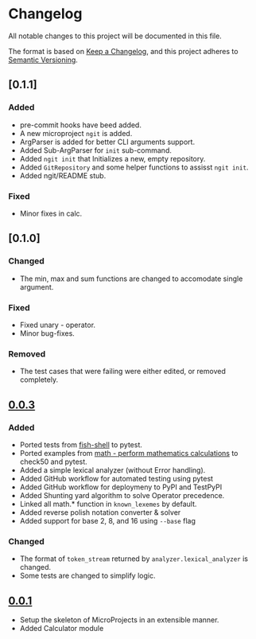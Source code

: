 # Changelog

All notable changes to this project will be documented in this file.

The format is based on [Keep a Changelog](https://keepachangelog.com/en/1.1.0/),
and this project adheres to [Semantic Versioning](https://semver.org/spec/v2.0.0.html).

<!-- 
    The following heading should be used
        - Added
        - Changed
        - Deprecated
        - Removed
        - Fixed
        - Security
 -->

## [0.1.1]

### Added
- pre-commit hooks have beed added.
- A new microproject `ngit` is added.
- ArgParser is added for better CLI arguments support.
- Added Sub-ArgParser for `init` sub-command.
- Added `ngit init` that Initializes a new, empty repository.
- Added `GitRepository` and some helper functions to assisst `ngit init`.
- Added ngit/README stub.

### Fixed
- Minor fixes in calc.


## [0.1.0]

### Changed
- The min, max and sum functions are changed to accomodate single argument.

### Fixed
- Fixed unary - operator.
- Minor bug-fixes.

### Removed
- The test cases that were failing were either edited, or removed completely.



## [0.0.3]

### Added

- Ported tests from [fish-shell](https://github.com/fish-shell/fish-shell/blob/master/tests/checks/math.fish) to pytest.
- Ported examples from [math - perform mathematics calculations](https://fishshell.com/docs/current/cmds/math.html#examples) to check50 and pytest.
- Added a simple lexical analyzer (without Error handling).
- Added GitHub workflow for automated testing using pytest
- Added GitHub workflow for deploymeny to PyPI and TestPyPI
- Added Shunting yard algorithm to solve Operator precedence.
- Linked all math.* function in `known_lexemes` by default.
- Added reverse polish notation converter & solver
- Added support for base 2, 8, and 16 using `--base` flag


### Changed
- The format of `token_stream` returned by `analyzer.lexical_analyzer` is changed.
- Some tests are changed to simplify logic.

## [0.0.1]
- Setup the skeleton of MicroProjects in an extensible manner.
- Added Calculator module


<!-- Here comes the `git diff` of each version. -->
[unreleased]: https://github.com/nyx-4/MicroProjects/compare/v0.0.3...HEAD
[0.0.3]: https://github.com/nyx-4/MicroProjects/compare/v0.0.1...v0.0.3
[0.0.1]: https://github.com/nyx-4/MicroProjects/releases/tag/v0.0.1
